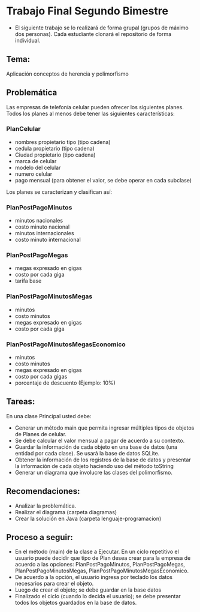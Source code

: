 # Trabajo Final Segundo Bimestre

* El siguiente trabajo se lo realizará de forma grupal (grupos de máximo dos personas). Cada estudiante clonará el repositorio de forma individual.

## Tema:

Aplicación conceptos de herencia y polimorfismo

## Problemática

Las empresas de telefonía celular pueden ofrecer los siguientes planes. Todos los planes al menos debe tener las siguientes características:

### PlanCelular
- nombres propietario tipo (tipo cadena)
- cedula propietario (tipo cadena)
- Ciudad propietario (tipo cadena)
- marca de celular
- modelo del celular
- numero celular
- pago mensual (para obtener el valor, se debe operar en cada subclase)

Los planes se caracterizan y clasifican así:

### PlanPostPagoMinutos
- minutos nacionales
- costo minuto nacional
- minutos internacionales
- costo minuto internacional

### PlanPostPagoMegas
- megas expresado en gigas
- costo por cada giga
- tarifa base

### PlanPostPagoMinutosMegas
- minutos
- costo minutos
- megas expresado en gigas
- costo por cada giga

### PlanPostPagoMinutosMegasEconomico
- minutos
- costo minutos
- megas expresado en gigas
- costo por cada gigas
- porcentaje de descuento (Ejemplo: 10%)


## Tareas:

En una clase Principal usted debe:

- Generar un método main que permita ingresar múltiples tipos de objetos de Planes de celular.
- Se debe calcular el valor mensual a pagar de acuerdo a su contexto.
- Guardar la información de cada objeto en una base de datos (una entidad por cada clase). Se usará la base de datos SQLite.
- Obtener la información de los registros de la base de datos y presentar la información de cada objeto haciendo uso del método toString
- Generar un diagrama que involucre las clases del polimorfismo.

## Recomendaciones:

- Analizar la problemática.
- Realizar el diagrama (carpeta diagramas)
- Crear la solución en Java (carpeta lenguaje-programacion)

## Proceso a seguir:

- En el método (main) de la clase a Ejecutar. En un ciclo repetitivo el usuario puede decidir que tipo de Plan desea crear para la empresa de acuerdo a las opciones: PlanPostPagoMinutos, PlanPostPagoMegas, PlanPostPagoMinutosMegas, PlanPostPagoMinutosMegasEconomico.
- De acuerdo a la opción, el usuario ingresa por teclado los datos necesarios para crear el objeto.
- Luego de crear el objeto; se debe guardar en la base datos
- Finalizado el ciclo (cuando lo decida el usuario); se debe presentar todos los objetos guardados en la base de datos.

